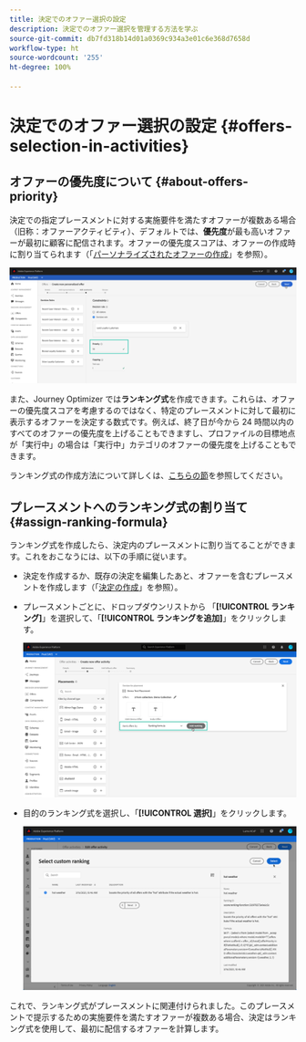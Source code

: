 ```yaml
---
title: 決定でのオファー選択の設定
description: 決定でのオファー選択を管理する方法を学ぶ
source-git-commit: db7fd318b14d01a0369c934a3e01c6e368d7658d
workflow-type: ht
source-wordcount: '255'
ht-degree: 100%

---
```


# 決定でのオファー選択の設定 {#offers-selection-in-activities}

## オファーの優先度について {#about-offers-priority}

決定での指定プレースメントに対する実施要件を満たすオファーが複数ある場合（旧称：オファーアクティビティ）、デフォルトでは、**優先度**&#x200B;が最も高いオファーが最初に顧客に配信されます。オファーの優先度スコアは、オファーの作成時に割り当てられます（「[パーソナライズされたオファーの作成](../offer-library/creating-personalized-offers.md)」を参照）。

![](../../assets/offer-priority.png)

また、Journey Optimizer では&#x200B;**ランキング式**&#x200B;を作成できます。これらは、オファーの優先度スコアを考慮するのではなく、特定のプレースメントに対して最初に表示するオファーを決定する数式です。例えば、終了日が今から 24 時間以内のすべてのオファーの優先度を上げることもできますし、プロファイルの目標地点が「実行中」の場合は「実行中」カテゴリのオファーの優先度を上げることもできます。

ランキング式の作成方法について詳しくは、[こちらの節](../offer-library/create-ranking-formulas.md)を参照してください。

## プレースメントへのランキング式の割り当て {#assign-ranking-formula}

ランキング式を作成したら、決定内のプレースメントに割り当てることができます。これをおこなうには、以下の手順に従います。

* 決定を作成するか、既存の決定を編集したあと、オファーを含むプレースメントを作成します（「[決定の作成](../offer-activities/create-offer-activities.md)」を参照）。

* プレースメントごとに、ドロップダウンリストから 「**[!UICONTROL ランキング]**」を選択して、「**[!UICONTROL ランキングを追加]**」をクリックします。

   ![](../../assets/offer-activity-ranking.png)

* 目的のランキング式を選択し、「**[!UICONTROL 選択]**」をクリックします。

   ![](../../assets/ranking-selection.png)

これで、ランキング式がプレースメントに関連付けられました。このプレースメントで提示するための実施要件を満たすオファーが複数ある場合、決定はランキング式を使用して、最初に配信するオファーを計算します。
